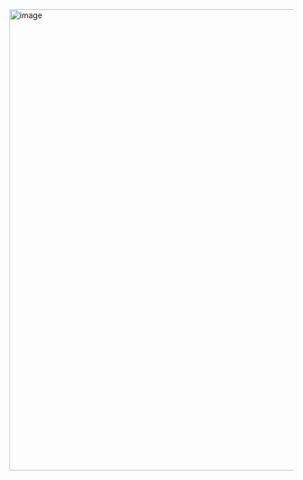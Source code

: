 <img width="1799" height="818" alt="image" src="https://github.com/user-attachments/assets/4e3411ad-2f5d-4559-9eb3-a59a307eb373" />

